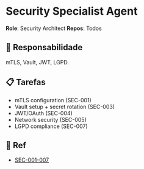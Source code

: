 # Security Specialist Agent

**Role**: Security Architect
**Repos**: Todos

## 🎯 Responsabilidade

mTLS, Vault, JWT, LGPD.

## 📋 Tarefas

- mTLS configuration (SEC-001)
- Vault setup + secret rotation (SEC-003)
- JWT/OAuth (SEC-004)
- Network security (SEC-005)
- LGPD compliance (SEC-007)

## 🔗 Ref

- [SEC-001-007](../../../../Artefatos/13_Seguranca/)
